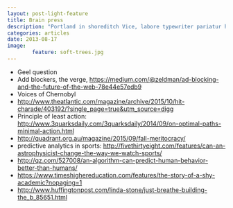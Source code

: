 ```yaml
---
layout: post-light-feature
title: Brain press
description: "Portland in shoreditch Vice, labore typewriter pariatur hoodie fap sartorial Austin. Pinterest literally occupy Schlitz forage."
categories: articles
date: 2013-08-17
image: 
        feature: soft-trees.jpg
---
```


* Geel question
* Add blockers, the verge, https://medium.com/@zeldman/ad-blocking-and-the-future-of-the-web-78e44e57edb9
* Voices of Chernobyl
* http://www.theatlantic.com/magazine/archive/2015/10/hit-charade/403192/?single_page=true&utm_source=digg
* Principle of least action: http://www.3quarksdaily.com/3quarksdaily/2014/09/on-optimal-paths-minimal-action.html
* http://quadrant.org.au/magazine/2015/09/fall-meritocracy/
* predictive analytics in sports: http://fivethirtyeight.com/features/can-an-astrophysicist-change-the-way-we-watch-sports/
* http://qz.com/527008/an-algorithm-can-predict-human-behavior-better-than-humans/
* https://www.timeshighereducation.com/features/the-story-of-a-shy-academic?nopaging=1
* http://www.huffingtonpost.com/linda-stone/just-breathe-building-the_b_85651.html
